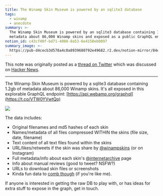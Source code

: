 ```yaml
---
title: The Winamp Skin Museum is powered by an sqlite3 database
tags:
  - winamp
  - anecdote
summary: >-
  The Winamp Skin Museum is powered by an sqlite3 database containing 1.2gb of
  metadata about 86,000 Winamp skins and exposed as a public GraphQL endpoint
notion_id: c43cf40f-bd71-4000-8a53-6e4150eb0897
summary_image: >-
  https://pub-d4cecb3d578a4c0a8939680792e49682.r2.dev/notion-mirror/84ebb48c-616a-4f51-ae9a-991a4e0a7e9b/3eff4cda-73c0-4f9f-a6f6-0b747a8e9e18/Untitled.png
---
```

This note was originally posted as a [thread on Twitter](https://twitter.com/captbaritone/status/1535471373191028737) which was discussed on [Hacker News](https://news.ycombinator.com/item?id=31703874).

---

The Winamp Skin Museum is powered by a sqlite3 database containing 1.2gb of metadata about 86,000 Winamp skins. It's all exposed in this explorable GraphQL endpoint: [https://api.webamp.org/graphql](https://t.co/VTW0YVwtQp)

![](https://pub-d4cecb3d578a4c0a8939680792e49682.r2.dev/notion-mirror/84ebb48c-616a-4f51-ae9a-991a4e0a7e9b/3eff4cda-73c0-4f9f-a6f6-0b747a8e9e18/Untitled.png)

The data includes:

- Original filenames and md5 hashes of each skin
- Names/metadata of all files compressed WITHIN the skins (file size, date, filename)
- Text content of all text files found within the skins
- URL/likes/retweets if the skin was share by [@winampskins](https://twitter.com/winampskins) (or on Instagram)
- Full metadata/info about each skin's [@internetarchive](https://twitter.com/internetarchive) page
- Info about manual reviews (good to tweet? NSFW?)
- URLs to download skin files or  screenshots
- Kinda fun data to [comb though](https://jordaneldredge.com/notes/corrupted-skins/) (if you're like me).

If anyone is interested in getting the raw DB to play with, or has ideas for extra stuff to expose in the graph, get in touch.
